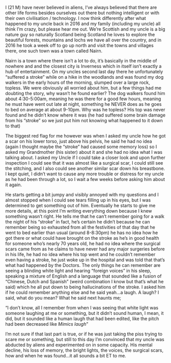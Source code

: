 I (21 M) have never believed in aliens, I’ve always believed that there are other life forms besides ourselves out there but nothing intelligent or with their own civilisation / technology. I now think differently after what happened to my uncle back in 2016 and my family (including my uncle) all think I’m crazy, but please hear me out. We’re Scottish and my uncle is a big nature guy so naturally Scotland being Scotland he loves to explore the beautiful forests, mountains and lochs we have all over the country, and in 2016 he took a week off to go up north and visit the towns and villages there, one such town was a town called Nairn. 

Nairn is a town where there isn’t a lot to do, it’s basically in the middle of nowhere and and the closest city is Inverness which in itself isn’t exactly a hub of entertainment. On my uncles second last day there he unfortunately “suffered a stroke” while on a hike in the woodlands and was found my dog walkers in the early hours of the morning, slumped over a large rock, topless. We were obviously all worried about him, but a few things had me doubting the story, why wasn’t he found earlier? The dog walkers found him about 4:30-5:00am, meaning he was there for a good few hours, meaning he must have went out late at night, something he NEVER does as he goes to bed on average at about 9-10pm. Why was he topless? His top was never found and he didn’t know where it was (he had suffered some brain damage from his “stroke” so we just put him not knowing what happened to it down to that) 

The biggest red flag for me however was when I asked my uncle how he got a scar on his lower torso, just above his pelvis, he said he had no idea (again I thought maybe the “stroke” had caused some memory loss) so I asked my Grandmother (his sister) about it and she had no idea what I was talking about. I asked my Uncle if I could take a closer look and upon further inspection I could see that it was almost like a surgical scar, I could still see the stitching, and I also could see another similar scar down his breastbone. I kept quiet, I didn’t want to cause any more trouble or distress for my uncle as he had been through a lot, so I wait a few weeks before asking him about it again. 

He starts getting a bit jumpy and visibly annoyed with my questions and I almost stopped when I could see tears filling up in his eyes, but I was determined to get something out of him. Eventually he starts to give me more details, at this point I’m writing everything down because I knew something wasn’t right. He tells me that he can’t remember going for a walk the night of his “stroke” in fact, he’s certain he didn’t because he can remember being so exhausted from all the festivities of that day that he went to bed earlier than usual (around 8-8:30pm) he has no idea how he got there or what could have brought on the stroke as he’s in good health for someone who’s nearly 70 years old, he had no idea where the surgical scars came from as he claims to have never had any major surgeries before in his life, he had no idea where his top went and he couldn’t remember even having a stroke, he just woke up in the hospital and was told that that’s what had happened by the Doctors. The only things he can remember are seeing a blinding white light and hearing “foreign voices” in his sleep, speaking a mixture of English and a language that sounded like a fusion of “Chinese, Dutch and Spanish” (weird combination I know but that’s what he said) which he all put down to being hallucinations of the stroke. I asked him if he could remember anything else and he said yeah…a laugh. A laugh? I said, what do you mean? What he said next haunts me; 

“I don’t know, all I remember from when I was seeing that white light was someone laughing at me or something, but it didn’t sound human, I mean, it did, but it sounded like a human laugh that had been edited, like the pitch had been decreased like *Mimics laugh*” 

I’m not sure if that last part is true, or if he was just taking the piss trying to scare me or something, but still to this day I’m convinced that my uncle was abducted by aliens and experimented on in some capacity. His mental decline, his loss of memory, the bright lights, the voices, the surgical scars, how and when he was found…it all sounds a bit ET to me.